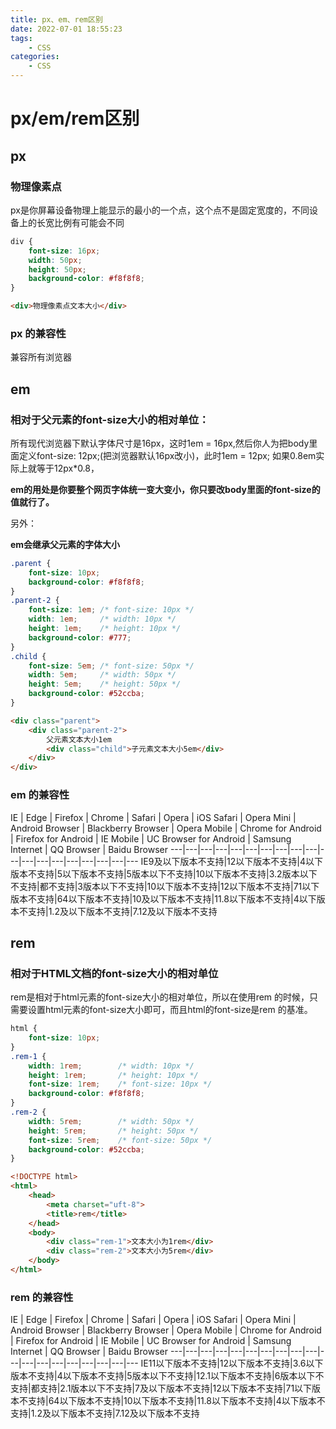 ```yaml
---
title: px、em、rem区别
date: 2022-07-01 18:55:23
tags:
    - CSS
categories:
    - CSS
---
```


# px/em/rem区别

## px 
### 物理像素点

px是你屏幕设备物理上能显示的最小的一个点，这个点不是固定宽度的，不同设备上的长宽比例有可能会不同

```css
div {
    font-size: 16px;
    width: 50px;
    height: 50px;
    background-color: #f8f8f8;
}
```

```html
<div>物理像素点文本大小</div>
```
### px 的兼容性

兼容所有浏览器

## em 
### 相对于父元素的font-size大小的相对单位：

所有现代浏览器下默认字体尺寸是16px，这时1em = 16px,然后你人为把body里面定义font-size: 12px;(把浏览器默认16px改小)，此时1em = 12px;
如果0.8em实际上就等于12px*0.8，

**em的用处是你要整个网页字体统一变大变小，你只要改body里面的font-size的值就行了。**

另外：

**em会继承父元素的字体大小**
```css
.parent {
    font-size: 10px;
    background-color: #f8f8f8;
}
.parent-2 {
    font-size: 1em; /* font-size: 10px */
    width: 1em;     /* width: 10px */
    height: 1em;    /* height: 10px */
    background-color: #777;
}
.child {
    font-size: 5em; /* font-size: 50px */
    width: 5em;     /* width: 50px */
    height: 5em;    /* height: 50px */
    background-color: #52ccba;
}
```

```html
<div class="parent">
    <div class="parent-2">
        父元素文本大小1em
        <div class="child">子元素文本大小5em</div>
    </div>
</div>
```
### em 的兼容性

IE | Edge | Firefox | Chrome | Safari | Opera | iOS Safari | Opera Mini | Android Browser | Blackberry Browser | Opera Mobile | Chrome for Android | Firefox for Android | IE Mobile | UC Browser for Android | Samsung Internet | QQ Browser | Baidu Browser
---|---|---|---|---|---|---|---|---|---|---|---|---|---|---|---|---|---|---
IE9及以下版本不支持|12以下版本不支持|4以下版本不支持|5以下版本不支持|5版本以下不支持|10以下版本不支持|3.2版本以下不支持|都不支持|3版本以下不支持|10以下版本不支持|12以下版本不支持|71以下版本不支持|64以下版本不支持|10及以下版本不支持|11.8以下版本不支持|4以下版本不支持|1.2及以下版本不支持|7.12及以下版本不支持

## rem 
### 相对于HTML文档的font-size大小的相对单位

rem是相对于html元素的font-size大小的相对单位，所以在使用rem 的时候，只需要设置html元素的font-size大小即可，而且html的font-size是rem 的基准。

```css
html {
    font-size: 10px;
}
.rem-1 {
    width: 1rem;        /* width: 10px */
    height: 1rem;       /* height: 10px */
    font-size: 1rem;    /* font-size: 10px */
    background-color: #f8f8f8;
}
.rem-2 {
    width: 5rem;        /* width: 50px */
    height: 5rem;       /* height: 50px */
    font-size: 5rem;    /* font-size: 50px */
    background-color: #52ccba;
}
```
```html
<!DOCTYPE html>
<html>
    <head>
        <meta charset="uft-8">
        <title>rem</title>
    </head>
    <body>
        <div class="rem-1">文本大小为1rem</div>
        <div class="rem-2">文本大小为5rem</div>
    </body>
</html>
```
### rem 的兼容性

IE | Edge | Firefox | Chrome | Safari | Opera | iOS Safari | Opera Mini | Android Browser | Blackberry Browser | Opera Mobile | Chrome for Android | Firefox for Android | IE Mobile | UC Browser for Android | Samsung Internet | QQ Browser | Baidu Browser
---|---|---|---|---|---|---|---|---|---|---|---|---|---|---|---|---|---|---
IE11以下版本不支持|12以下版本不支持|3.6以下版本不支持|4以下版本不支持|5版本以下不支持|12.1以下版本不支持|6版本以下不支持|都支持|2.1版本以下不支持|7及以下版本不支持|12以下版本不支持|71以下版本不支持|64以下版本不支持|10以下版本不支持|11.8以下版本不支持|4以下版本不支持|1.2及以下版本不支持|7.12及以下版本不支持
